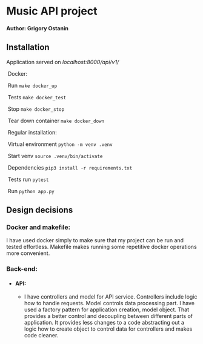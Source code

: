 # Music API project

#### Author: Grigory Ostanin

## Installation


Application served on _localhost:8000/api/v1/_

​	Docker:

​		Run `make docker_up`

​		Tests `make docker_test`

​		Stop `make docker_stop`

​		Tear down container `make docker_down`

​	Regular installation:

​		Virtual environment `python -m venv .venv`

​		Start venv `source .venv/bin/activate`

​		Dependencies `pip3 install -r requirements.txt`

​		Tests run `pytest`

​		Run `python app.py`



## Design decisions

### Docker and makefile:

I have used docker simply to make sure that my project can be run and tested effortless. Makefile makes running some repetitive docker operations more convenient.

 

### Back-end:
  
- #### API:

  - I have controllers and model for API service. Controllers include logic how to handle requests. Model controls data processing part. I have used a factory pattern for application creation, model object. That provides a better control and decoupling between different parts of application. It provides less changes to a code abstracting out a logic how to create object to control data for controllers and makes code cleaner.




